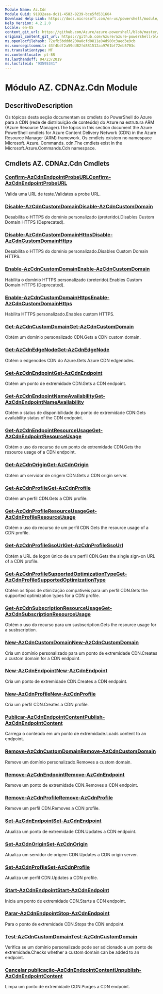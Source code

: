 ```yaml
---
Module Name: Az.Cdn
Module Guid: 91832aaa-dc11-4583-8239-bce5fd531604
Download Help Link: https://docs.microsoft.com/en-us/powershell/module/az.cdn
Help Version: 4.2.2.0
Locale: en-US
content_git_url: https://github.com/Azure/azure-powershell/blob/master/src/Cdn/Cdn/help/Az.Cdn.md
original_content_git_url: https://github.com/Azure/azure-powershell/blob/master/src/Cdn/Cdn/help/Az.Cdn.md
ms.openlocfilehash: 72efb5bdddd200a0cfd0811e04d900c3aed3e9cb
ms.sourcegitcommit: 43f4bdf2a59dd82fd881512aa9761bf72eb5703c
ms.translationtype: MT
ms.contentlocale: pt-BR
ms.lasthandoff: 04/23/2019
ms.locfileid: "93595341"
---
```

# <span data-ttu-id="5e497-101">Módulo AZ. CDN</span><span class="sxs-lookup"><span data-stu-id="5e497-101">Az.Cdn Module</span></span>
## <span data-ttu-id="5e497-102">Descritivo</span><span class="sxs-lookup"><span data-stu-id="5e497-102">Description</span></span>
<span data-ttu-id="5e497-103">Os tópicos desta seção documentam os cmdlets do PowerShell do Azure para a CDN (rede de distribuição de conteúdo) do Azure na estrutura ARM (Azure Resource Manager).</span><span class="sxs-lookup"><span data-stu-id="5e497-103">The topics in this section document the Azure PowerShell cmdlets for Azure Content Delivery Network (CDN) in the Azure Resource Manager (ARM) framework.</span></span> <span data-ttu-id="5e497-104">Os cmdlets existem no namespace Microsoft. Azure. Commands. cdn.</span><span class="sxs-lookup"><span data-stu-id="5e497-104">The cmdlets exist in the Microsoft.Azure.Commands.Cdn namespace.</span></span>

## <span data-ttu-id="5e497-105">Cmdlets AZ. CDN</span><span class="sxs-lookup"><span data-stu-id="5e497-105">Az.Cdn Cmdlets</span></span>
### [<span data-ttu-id="5e497-106">Confirm-AzCdnEndpointProbeURL</span><span class="sxs-lookup"><span data-stu-id="5e497-106">Confirm-AzCdnEndpointProbeURL</span></span>](Confirm-AzCdnEndpointProbeURL.md)
<span data-ttu-id="5e497-107">Valida uma URL de teste.</span><span class="sxs-lookup"><span data-stu-id="5e497-107">Validates a probe URL.</span></span>

### [<span data-ttu-id="5e497-108">Disable-AzCdnCustomDomain</span><span class="sxs-lookup"><span data-stu-id="5e497-108">Disable-AzCdnCustomDomain</span></span>](Disable-AzCdnCustomDomain.md)
<span data-ttu-id="5e497-109">Desabilita o HTTPS do domínio personalizado (preterido).</span><span class="sxs-lookup"><span data-stu-id="5e497-109">Disables Custom Domain HTTPS (Deprecated).</span></span>

### [<span data-ttu-id="5e497-110">Disable-AzCdnCustomDomainHttps</span><span class="sxs-lookup"><span data-stu-id="5e497-110">Disable-AzCdnCustomDomainHttps</span></span>](Disable-AzCdnCustomDomainHttps.md)
<span data-ttu-id="5e497-111">Desabilita o HTTPS do domínio personalizado.</span><span class="sxs-lookup"><span data-stu-id="5e497-111">Disables Custom Domain HTTPS.</span></span>

### [<span data-ttu-id="5e497-112">Enable-AzCdnCustomDomain</span><span class="sxs-lookup"><span data-stu-id="5e497-112">Enable-AzCdnCustomDomain</span></span>](Enable-AzCdnCustomDomain.md)
<span data-ttu-id="5e497-113">Habilita o domínio HTTPS personalizado (preterido).</span><span class="sxs-lookup"><span data-stu-id="5e497-113">Enables Custom Domain HTTPS (Deprecated).</span></span>

### [<span data-ttu-id="5e497-114">Enable-AzCdnCustomDomainHttps</span><span class="sxs-lookup"><span data-stu-id="5e497-114">Enable-AzCdnCustomDomainHttps</span></span>](Enable-AzCdnCustomDomainHttps.md)
<span data-ttu-id="5e497-115">Habilita HTTPS personalizado.</span><span class="sxs-lookup"><span data-stu-id="5e497-115">Enables custom HTTPS.</span></span>

### [<span data-ttu-id="5e497-116">Get-AzCdnCustomDomain</span><span class="sxs-lookup"><span data-stu-id="5e497-116">Get-AzCdnCustomDomain</span></span>](Get-AzCdnCustomDomain.md)
<span data-ttu-id="5e497-117">Obtém um domínio personalizado CDN.</span><span class="sxs-lookup"><span data-stu-id="5e497-117">Gets a CDN custom domain.</span></span>

### [<span data-ttu-id="5e497-118">Get-AzCdnEdgeNode</span><span class="sxs-lookup"><span data-stu-id="5e497-118">Get-AzCdnEdgeNode</span></span>](Get-AzCdnEdgeNode.md)
<span data-ttu-id="5e497-119">Obtém o edgenodes CDN do Azure.</span><span class="sxs-lookup"><span data-stu-id="5e497-119">Gets Azure CDN edgenodes.</span></span>

### [<span data-ttu-id="5e497-120">Get-AzCdnEndpoint</span><span class="sxs-lookup"><span data-stu-id="5e497-120">Get-AzCdnEndpoint</span></span>](Get-AzCdnEndpoint.md)
<span data-ttu-id="5e497-121">Obtém um ponto de extremidade CDN.</span><span class="sxs-lookup"><span data-stu-id="5e497-121">Gets a CDN endpoint.</span></span>

### [<span data-ttu-id="5e497-122">Get-AzCdnEndpointNameAvailability</span><span class="sxs-lookup"><span data-stu-id="5e497-122">Get-AzCdnEndpointNameAvailability</span></span>](Get-AzCdnEndpointNameAvailability.md)
<span data-ttu-id="5e497-123">Obtém o status de disponibilidade do ponto de extremidade CDN.</span><span class="sxs-lookup"><span data-stu-id="5e497-123">Gets availability status of the CDN endpoint.</span></span>

### [<span data-ttu-id="5e497-124">Get-AzCdnEndpointResourceUsage</span><span class="sxs-lookup"><span data-stu-id="5e497-124">Get-AzCdnEndpointResourceUsage</span></span>](Get-AzCdnEndpointResourceUsage.md)
<span data-ttu-id="5e497-125">Obtém o uso do recurso de um ponto de extremidade CDN.</span><span class="sxs-lookup"><span data-stu-id="5e497-125">Gets the resource usage of a CDN endpoint.</span></span>

### [<span data-ttu-id="5e497-126">Get-AzCdnOrigin</span><span class="sxs-lookup"><span data-stu-id="5e497-126">Get-AzCdnOrigin</span></span>](Get-AzCdnOrigin.md)
<span data-ttu-id="5e497-127">Obtém um servidor de origem CDN.</span><span class="sxs-lookup"><span data-stu-id="5e497-127">Gets a CDN origin server.</span></span>

### [<span data-ttu-id="5e497-128">Get-AzCdnProfile</span><span class="sxs-lookup"><span data-stu-id="5e497-128">Get-AzCdnProfile</span></span>](Get-AzCdnProfile.md)
<span data-ttu-id="5e497-129">Obtém um perfil CDN.</span><span class="sxs-lookup"><span data-stu-id="5e497-129">Gets a CDN profile.</span></span>

### [<span data-ttu-id="5e497-130">Get-AzCdnProfileResourceUsage</span><span class="sxs-lookup"><span data-stu-id="5e497-130">Get-AzCdnProfileResourceUsage</span></span>](Get-AzCdnProfileResourceUsage.md)
<span data-ttu-id="5e497-131">Obtém o uso do recurso de um perfil CDN.</span><span class="sxs-lookup"><span data-stu-id="5e497-131">Gets the resource usage of a CDN profile.</span></span>

### [<span data-ttu-id="5e497-132">Get-AzCdnProfileSsoUrl</span><span class="sxs-lookup"><span data-stu-id="5e497-132">Get-AzCdnProfileSsoUrl</span></span>](Get-AzCdnProfileSsoUrl.md)
<span data-ttu-id="5e497-133">Obtém a URL de logon único de um perfil CDN.</span><span class="sxs-lookup"><span data-stu-id="5e497-133">Gets the single sign-on URL of a CDN profile.</span></span>

### [<span data-ttu-id="5e497-134">Get-AzCdnProfileSupportedOptimizationType</span><span class="sxs-lookup"><span data-stu-id="5e497-134">Get-AzCdnProfileSupportedOptimizationType</span></span>](Get-AzCdnProfileSupportedOptimizationType.md)
<span data-ttu-id="5e497-135">Obtém os tipos de otimização compatíveis para um perfil CDN.</span><span class="sxs-lookup"><span data-stu-id="5e497-135">Gets the supported optimization types for a CDN profile.</span></span>

### [<span data-ttu-id="5e497-136">Get-AzCdnSubscriptionResourceUsage</span><span class="sxs-lookup"><span data-stu-id="5e497-136">Get-AzCdnSubscriptionResourceUsage</span></span>](Get-AzCdnSubscriptionResourceUsage.md)
<span data-ttu-id="5e497-137">Obtém o uso do recurso para um susbscription.</span><span class="sxs-lookup"><span data-stu-id="5e497-137">Gets the resource usage for a susbscription.</span></span>

### [<span data-ttu-id="5e497-138">New-AzCdnCustomDomain</span><span class="sxs-lookup"><span data-stu-id="5e497-138">New-AzCdnCustomDomain</span></span>](New-AzCdnCustomDomain.md)
<span data-ttu-id="5e497-139">Cria um domínio personalizado para um ponto de extremidade CDN.</span><span class="sxs-lookup"><span data-stu-id="5e497-139">Creates a custom domain for a CDN endpoint.</span></span>

### [<span data-ttu-id="5e497-140">New-AzCdnEndpoint</span><span class="sxs-lookup"><span data-stu-id="5e497-140">New-AzCdnEndpoint</span></span>](New-AzCdnEndpoint.md)
<span data-ttu-id="5e497-141">Cria um ponto de extremidade CDN.</span><span class="sxs-lookup"><span data-stu-id="5e497-141">Creates a CDN endpoint.</span></span>

### [<span data-ttu-id="5e497-142">New-AzCdnProfile</span><span class="sxs-lookup"><span data-stu-id="5e497-142">New-AzCdnProfile</span></span>](New-AzCdnProfile.md)
<span data-ttu-id="5e497-143">Cria um perfil CDN.</span><span class="sxs-lookup"><span data-stu-id="5e497-143">Creates a CDN profile.</span></span>

### [<span data-ttu-id="5e497-144">Publicar-AzCdnEndpointContent</span><span class="sxs-lookup"><span data-stu-id="5e497-144">Publish-AzCdnEndpointContent</span></span>](Publish-AzCdnEndpointContent.md)
<span data-ttu-id="5e497-145">Carrega o conteúdo em um ponto de extremidade.</span><span class="sxs-lookup"><span data-stu-id="5e497-145">Loads content to an endpoint.</span></span>

### [<span data-ttu-id="5e497-146">Remove-AzCdnCustomDomain</span><span class="sxs-lookup"><span data-stu-id="5e497-146">Remove-AzCdnCustomDomain</span></span>](Remove-AzCdnCustomDomain.md)
<span data-ttu-id="5e497-147">Remove um domínio personalizado.</span><span class="sxs-lookup"><span data-stu-id="5e497-147">Removes a custom domain.</span></span>

### [<span data-ttu-id="5e497-148">Remove-AzCdnEndpoint</span><span class="sxs-lookup"><span data-stu-id="5e497-148">Remove-AzCdnEndpoint</span></span>](Remove-AzCdnEndpoint.md)
<span data-ttu-id="5e497-149">Remove um ponto de extremidade CDN.</span><span class="sxs-lookup"><span data-stu-id="5e497-149">Removes a CDN endpoint.</span></span>

### [<span data-ttu-id="5e497-150">Remove-AzCdnProfile</span><span class="sxs-lookup"><span data-stu-id="5e497-150">Remove-AzCdnProfile</span></span>](Remove-AzCdnProfile.md)
<span data-ttu-id="5e497-151">Remove um perfil CDN.</span><span class="sxs-lookup"><span data-stu-id="5e497-151">Removes a CDN profile.</span></span>

### [<span data-ttu-id="5e497-152">Set-AzCdnEndpoint</span><span class="sxs-lookup"><span data-stu-id="5e497-152">Set-AzCdnEndpoint</span></span>](Set-AzCdnEndpoint.md)
<span data-ttu-id="5e497-153">Atualiza um ponto de extremidade CDN.</span><span class="sxs-lookup"><span data-stu-id="5e497-153">Updates a CDN endpoint.</span></span>

### [<span data-ttu-id="5e497-154">Set-AzCdnOrigin</span><span class="sxs-lookup"><span data-stu-id="5e497-154">Set-AzCdnOrigin</span></span>](Set-AzCdnOrigin.md)
<span data-ttu-id="5e497-155">Atualiza um servidor de origem CDN.</span><span class="sxs-lookup"><span data-stu-id="5e497-155">Updates a CDN origin server.</span></span>

### [<span data-ttu-id="5e497-156">Set-AzCdnProfile</span><span class="sxs-lookup"><span data-stu-id="5e497-156">Set-AzCdnProfile</span></span>](Set-AzCdnProfile.md)
<span data-ttu-id="5e497-157">Atualiza um perfil CDN.</span><span class="sxs-lookup"><span data-stu-id="5e497-157">Updates a CDN profile.</span></span>

### [<span data-ttu-id="5e497-158">Start-AzCdnEndpoint</span><span class="sxs-lookup"><span data-stu-id="5e497-158">Start-AzCdnEndpoint</span></span>](Start-AzCdnEndpoint.md)
<span data-ttu-id="5e497-159">Inicia um ponto de extremidade CDN.</span><span class="sxs-lookup"><span data-stu-id="5e497-159">Starts a CDN endpoint.</span></span>

### [<span data-ttu-id="5e497-160">Parar-AzCdnEndpoint</span><span class="sxs-lookup"><span data-stu-id="5e497-160">Stop-AzCdnEndpoint</span></span>](Stop-AzCdnEndpoint.md)
<span data-ttu-id="5e497-161">Para o ponto de extremidade CDN.</span><span class="sxs-lookup"><span data-stu-id="5e497-161">Stops the CDN endpoint.</span></span>

### [<span data-ttu-id="5e497-162">Test-AzCdnCustomDomain</span><span class="sxs-lookup"><span data-stu-id="5e497-162">Test-AzCdnCustomDomain</span></span>](Test-AzCdnCustomDomain.md)
<span data-ttu-id="5e497-163">Verifica se um domínio personalizado pode ser adicionado a um ponto de extremidade.</span><span class="sxs-lookup"><span data-stu-id="5e497-163">Checks whether a custom domain can be added to an endpoint.</span></span>

### [<span data-ttu-id="5e497-164">Cancelar publicação-AzCdnEndpointContent</span><span class="sxs-lookup"><span data-stu-id="5e497-164">Unpublish-AzCdnEndpointContent</span></span>](Unpublish-AzCdnEndpointContent.md)
<span data-ttu-id="5e497-165">Limpa um ponto de extremidade CDN.</span><span class="sxs-lookup"><span data-stu-id="5e497-165">Purges a CDN endpoint.</span></span>

